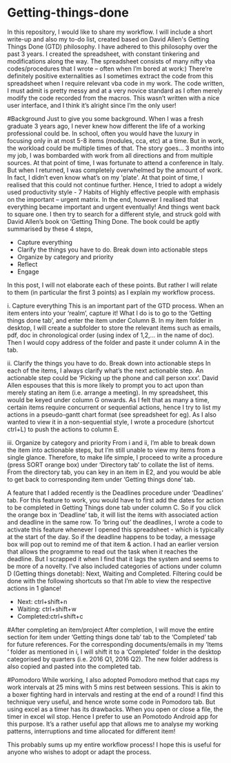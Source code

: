 # Getting-things-done

In this repository, I would like to share my workflow. I will include a short write-up and also my to-do list, created based on David Allen's Getting Things Done (GTD) philosophy. I have adhered to this philosophy over the past 3 years. 
I created the spreadsheet, with constant tinkering and modifications along the way. The spreadsheet consists of many nifty vba codes/procedures that I wrote – often when I’m bored at work:) There’re definitely positive externalities as I sometimes extract the code from this spreadsheet when I require relevant vba code in my work. The code written, I must admit is pretty messy and at a very novice standard as I often merely modify the code recorded from the macros. This wasn’t written with a nice user interface, and I think it’s alright since I’m the only user!

#Background
Just to give you some background. When I was a fresh graduate 3 years ago, I never knew how different the life of a working professional could be. In school, often you would have the luxury in focusing only in at most 5-8 items (modules, cca, etc) at a time. But in work, the workload could be multiple times of that. The story goes… 3 months into my job, I was bombarded with work from all directions and from multiple sources. At that point of time, I was fortunate to attend a conference in Italy. But when I returned, I was completely overwhelmed by the amount of work. In fact, I didn’t even know what’s on my 'plate'. At that point of time, I realised that this could not continue further. Hence, I tried to adopt a widely used productivity style -  7 Habits of Highly effective people with emphasis on the important – urgent matrix. In the end, however I realised that everything became important and urgent eventually! And things went back to square one. I then try to search for a different style, and struck gold with David Allen’s book on ‘Getting Thing Done. The book could be aptly summarised by these 4 steps,

*	Capture everything
*	Clarify the things you have to do. Break down into actionable steps
*	Organize by category and priority
*	Reflect
*	Engage

In this post, I will not elaborate each of these points. But rather I will relate to them (in particular the first 3 points) as I explain my workflow process.

i. Capture everything
This is an important part of the GTD process. When an item enters into your ‘realm’, capture it! What I do is to go to the ‘Getting things done tab’, and enter the item under Column B. In my item folder in desktop, I will create a subfolder to store the relevant items such as emails, pdf, doc in chronological order (using index of 1,2,… in the name of doc). Then I would copy address of the folder and paste it under column A in the tab.

ii. Clarify the things you have to do. Break down into actionable steps
In each of the items, I always clarify what’s the next actionable step.  An actionable step could be ‘Picking up the phone and call person xxx’. David Allen espouses that this is more likely to prompt you to act upon than merely stating an item (i.e. arrange a meeting). In my spreadsheet, this would be keyed under column G onwards. As I felt that as many a time, certain items require concurrent or sequential actions, hence I try to list my actions in a pseudo-gantt chart format (see spreadsheet for eg). 
As I also wanted to view it in a non-sequential style, I wrote a procedure (shortcut ctrl+L) to push the actions to column E. 

iii. Organize by category and priority
From i and ii, I’m able to break down the item into actionable steps, but I’m still unable to view my items from a single glance. Therefore, to make life simple, I proceed to write a procedure (press SORT orange box) under ‘Directory tab’ to collate the list of items. From the directory tab, you can key in an item in E2, and you would be able to get back to corresponding item under ‘Getting things done’ tab.   


A feature that I added recently is the Deadlines procedure under ‘Deadlines’ tab. For this feature to work, you would have to first add the dates for action to be completed in Getting Things done tab under column C. So if you click the orange box in ‘Deadline’ tab, it will list the items with associated action and deadline in the same row.
To ‘bring out’ the deadlines, I wrote a code to activate this feature whenever I opened this spreadsheet - which is typically at the start of the day. So if the deadline happens to be today, a message box will pop out to remind me of that item & action. I had an earlier version that allows the programme to read out the task when it reaches the deadline. But I scrapped it when I find that it lags the system and seems to be more of a novelty.
I’ve also included categories of actions under column D (Getting things donetab): Next, Waiting and Completed. Filtering could be done with the following shortcuts so that I’m able to view the respective actions in 1 glance!

* Next: ctrl+shift+n
* Waiting: ctrl+shift+w
*	Completed:ctrl+shift+c

#After completing an item/project
After completion, I will move the entire section for item under ‘Getting things done tab’ tab to the ‘Completed’ tab for future references. For the corresponding documents/emails in my ‘Items ‘ folder as mentioned in i, I will shift it to a ‘Completed’ folder in the desktop categorised by quarters (i.e. 2016 Q1, 2016 Q2). The new folder address is also copied and pasted into the completed tab. 

#Pomodoro
While working, I also adopted Pomodoro method that caps my work intervals at 25 mins with 5 mins rest between sessions. This is akin to a boxer fighting hard in intervals and resting at the end of a round! I find this technique very useful, and hence wrote some code in Pomodoro tab. But using excel as a timer has its drawbacks. When you open or close a file, the timer in excel wil stop. Hence I prefer to use an Pomotodo Android app for this purpose. It’s a rather useful app that allows me to analyse my working patterns, interruptions and time allocated for different item!

This probably sums up my entire workflow process! I hope this is useful for anyone who wishes to adopt or adapt the process.



